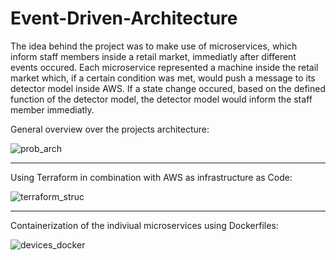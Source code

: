 # Event-Driven-Architecture

The idea behind the project was to make use of microservices, which inform staff members inside a retail market, immediatly after different events occured.
Each microservice represented a machine inside the retail market which, if a certain condition was met, would push a message to its detector model inside AWS.
If a state change occured, based on the defined function of the detector model, the detector model would inform the staff member immediatly.

General overview over the projects architecture:

![prob_arch](https://user-images.githubusercontent.com/117721348/202292243-18963202-3fb8-4f8a-b02e-6469201e88c4.png)

________________________________________________________________________________________________________________________________

Using Terraform in combination with AWS as infrastructure as Code:

![terraform_struc](https://user-images.githubusercontent.com/117721348/202292962-a17f6a54-51b6-4c9e-9579-ae7e2e2241e5.PNG)

________________________________________________________________________________________________________________________________

Containerization of the indiviual microservices using Dockerfiles:

![devices_docker](https://user-images.githubusercontent.com/117721348/202293001-bc0016df-f0c8-498a-af87-11abcc70c0e1.png)
